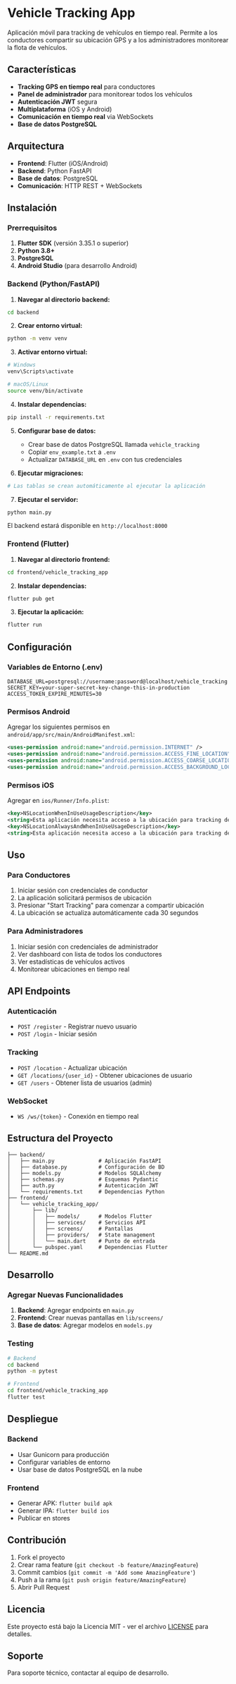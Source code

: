 # Vehicle Tracking App

Aplicación móvil para tracking de vehículos en tiempo real. Permite a los conductores compartir su ubicación GPS y a los administradores monitorear la flota de vehículos.

## Características

- **Tracking GPS en tiempo real** para conductores
- **Panel de administrador** para monitorear todos los vehículos
- **Autenticación JWT** segura
- **Multiplataforma** (iOS y Android)
- **Comunicación en tiempo real** via WebSockets
- **Base de datos PostgreSQL**

## Arquitectura

- **Frontend**: Flutter (iOS/Android)
- **Backend**: Python FastAPI
- **Base de datos**: PostgreSQL
- **Comunicación**: HTTP REST + WebSockets

## Instalación

### Prerrequisitos

1. **Flutter SDK** (versión 3.35.1 o superior)
2. **Python 3.8+**
3. **PostgreSQL**
4. **Android Studio** (para desarrollo Android)

### Backend (Python/FastAPI)

1. **Navegar al directorio backend:**
```bash
cd backend
```

2. **Crear entorno virtual:**
```bash
python -m venv venv
```

3. **Activar entorno virtual:**
```bash
# Windows
venv\Scripts\activate

# macOS/Linux
source venv/bin/activate
```

4. **Instalar dependencias:**
```bash
pip install -r requirements.txt
```

5. **Configurar base de datos:**
   - Crear base de datos PostgreSQL llamada `vehicle_tracking`
   - Copiar `env_example.txt` a `.env`
   - Actualizar `DATABASE_URL` en `.env` con tus credenciales

6. **Ejecutar migraciones:**
```bash
# Las tablas se crean automáticamente al ejecutar la aplicación
```

7. **Ejecutar el servidor:**
```bash
python main.py
```

El backend estará disponible en `http://localhost:8000`

### Frontend (Flutter)

1. **Navegar al directorio frontend:**
```bash
cd frontend/vehicle_tracking_app
```

2. **Instalar dependencias:**
```bash
flutter pub get
```

3. **Ejecutar la aplicación:**
```bash
flutter run
```

## Configuración

### Variables de Entorno (.env)

```env
DATABASE_URL=postgresql://username:password@localhost/vehicle_tracking
SECRET_KEY=your-super-secret-key-change-this-in-production
ACCESS_TOKEN_EXPIRE_MINUTES=30
```

### Permisos Android

Agregar los siguientes permisos en `android/app/src/main/AndroidManifest.xml`:

```xml
<uses-permission android:name="android.permission.INTERNET" />
<uses-permission android:name="android.permission.ACCESS_FINE_LOCATION" />
<uses-permission android:name="android.permission.ACCESS_COARSE_LOCATION" />
<uses-permission android:name="android.permission.ACCESS_BACKGROUND_LOCATION" />
```

### Permisos iOS

Agregar en `ios/Runner/Info.plist`:

```xml
<key>NSLocationWhenInUseUsageDescription</key>
<string>Esta aplicación necesita acceso a la ubicación para tracking de vehículos</string>
<key>NSLocationAlwaysAndWhenInUseUsageDescription</key>
<string>Esta aplicación necesita acceso a la ubicación para tracking de vehículos</string>
```

## Uso

### Para Conductores

1. Iniciar sesión con credenciales de conductor
2. La aplicación solicitará permisos de ubicación
3. Presionar "Start Tracking" para comenzar a compartir ubicación
4. La ubicación se actualiza automáticamente cada 30 segundos

### Para Administradores

1. Iniciar sesión con credenciales de administrador
2. Ver dashboard con lista de todos los conductores
3. Ver estadísticas de vehículos activos
4. Monitorear ubicaciones en tiempo real

## API Endpoints

### Autenticación
- `POST /register` - Registrar nuevo usuario
- `POST /login` - Iniciar sesión

### Tracking
- `POST /location` - Actualizar ubicación
- `GET /locations/{user_id}` - Obtener ubicaciones de usuario
- `GET /users` - Obtener lista de usuarios (admin)

### WebSocket
- `WS /ws/{token}` - Conexión en tiempo real

## Estructura del Proyecto

```
├── backend/
│   ├── main.py              # Aplicación FastAPI
│   ├── database.py          # Configuración de BD
│   ├── models.py            # Modelos SQLAlchemy
│   ├── schemas.py           # Esquemas Pydantic
│   ├── auth.py              # Autenticación JWT
│   └── requirements.txt     # Dependencias Python
├── frontend/
│   └── vehicle_tracking_app/
│       ├── lib/
│       │   ├── models/      # Modelos Flutter
│       │   ├── services/    # Servicios API
│       │   ├── screens/     # Pantallas
│       │   ├── providers/   # State management
│       │   └── main.dart    # Punto de entrada
│       └── pubspec.yaml     # Dependencias Flutter
└── README.md
```

## Desarrollo

### Agregar Nuevas Funcionalidades

1. **Backend**: Agregar endpoints en `main.py`
2. **Frontend**: Crear nuevas pantallas en `lib/screens/`
3. **Base de datos**: Agregar modelos en `models.py`

### Testing

```bash
# Backend
cd backend
python -m pytest

# Frontend
cd frontend/vehicle_tracking_app
flutter test
```

## Despliegue

### Backend
- Usar Gunicorn para producción
- Configurar variables de entorno
- Usar base de datos PostgreSQL en la nube

### Frontend
- Generar APK: `flutter build apk`
- Generar IPA: `flutter build ios`
- Publicar en stores

## Contribución

1. Fork el proyecto
2. Crear rama feature (`git checkout -b feature/AmazingFeature`)
3. Commit cambios (`git commit -m 'Add some AmazingFeature'`)
4. Push a la rama (`git push origin feature/AmazingFeature`)
5. Abrir Pull Request

## Licencia

Este proyecto está bajo la Licencia MIT - ver el archivo [LICENSE](LICENSE) para detalles.

## Soporte

Para soporte técnico, contactar al equipo de desarrollo.
